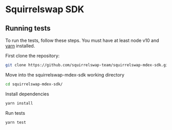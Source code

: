 # Squirrelswap SDK


## Running tests

To run the tests, follow these steps. You must have at least node v10 and [yarn](https://yarnpkg.com/) installed.

First clone the repository:

```sh
git clone https://github.com/squirrelswap-team/squirrelswap-mdex-sdk.git
```

Move into the squirrelswap-mdex-sdk working directory

```sh
cd squirrelswap-mdex-sdk/
```

Install dependencies

```sh
yarn install
```

Run tests

```sh
yarn test
```
